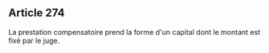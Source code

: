 Article 274
----
La prestation compensatoire prend la forme d'un capital dont le montant est fixé
par le juge.
